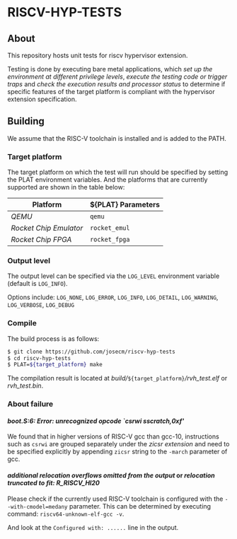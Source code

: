 # RISCV-HYP-TESTS
## About 
This repository hosts unit tests for riscv hypervisor extension.

Testing is done by executing bare metal applications, which *set up the environment at different privilege levels*, *execute the testing code or trigger traps* and *check the execution results and processor status* to determine if specific features of the target platform is compliant with the hypervisor extension specification.

## Building
We assume that the RISC-V toolchain is installed and is added to the PATH.

### Target platform

The target platform on which the test will run should be specified by setting the PLAT environment variables. And the platforms that are currently supported are shown in the table below:

| Platform | ${PLAT} Parameters |
| - | - |
| *QEMU* | `qemu` |
| *Rocket Chip Emulator* | `rocket_emul` |
| *Rocket Chip FPGA* | `rocket_fpga` |

### Output level

The output level can be specified via the `LOG_LEVEL` environment variable (default is `LOG_INFO`). 

Options include:
`LOG_NONE`, `LOG_ERROR`, `LOG_INFO`, `LOG_DETAIL`, `LOG_WARNING`, `LOG_VERBOSE`, `LOG_DEBUG`

### Compile

The build process is as follows:

```bash
$ git clone https://github.com/josecm/riscv-hyp-tests
$ cd riscv-hyp-tests
$ PLAT=${target_platform} make
```

The compilation result is located at *build/*`${target_platform}`*/rvh_test.elf* or *rvh_test.bin*.

### About failure

#### *boot.S:6: Error: unrecognized opcode `csrwi sscratch,0xf'*

We found that in higher versions of RISC-V gcc than gcc-10, instructions such as `csrwi` are grouped separately under the *zicsr extension* and need to be specified explicitly by appending `zicsr` string to the `-march` parameter of gcc.


#### *additional relocation overflows omitted from the output* or *relocation truncated to fit: R_RISCV_HI20*
Please check if the currently used RISC-V toolchain is configured with the `--with-cmodel=medany` parameter.
This can be determined by executing command: `riscv64-unknown-elf-gcc -v`.

And look at the `Configured with: ......` line in the output.